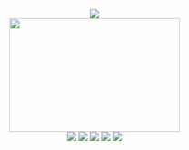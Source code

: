 <p align="center">
  <img src="https://hits.seeyoufarm.com/api/count/incr/badge.svg?url=https%3A%2F%2Fgithub.com%2Fsunnight9507&count_bg=%23DE8EFF&title_bg=%234E5759&icon=&icon_color=%23000000&title=hits&edge_flat=false">
  <br>
  <img src="https://user-images.githubusercontent.com/54899906/131321273-96a026a4-687b-435b-8951-00cf0af19108.gif" width="300" height="200")>
  <br>
  <img src="https://img.shields.io/badge/Python-3776AB?style=flat&logo=Python&logoColor=white">
  <img src="https://img.shields.io/badge/Pytorch-FF3232?style=flat&logo=Pytorch&logoColor=white">
  <img src="https://img.shields.io/badge/OpenCV-5C3EE8?style=flat&logo=OpenCV&logoColor=white"> 
  <img src="https://img.shields.io/badge/Numpy-1E8449?style=flat&logo=Numpy&logoColor=white">
  <img src="https://img.shields.io/badge/Pandas-150458?style=flat&logo=Pandas&logoColor=white">
</p>
